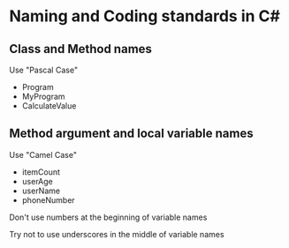 # Naming and Coding standards in C\#

## Class and Method names

Use "Pascal Case"

* Program
* MyProgram
* CalculateValue

## Method argument and local variable names

Use "Camel Case"

* itemCount
* userAge
* userName
* phoneNumber

Don't use numbers at the beginning of variable names

Try not to use underscores in the middle of variable names
